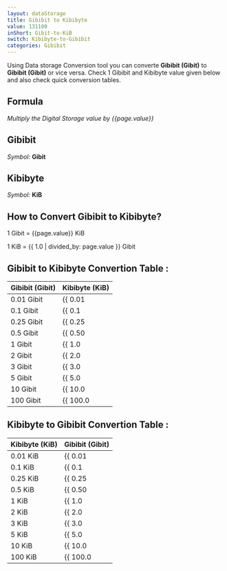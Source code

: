 ```yaml
---
layout: dataStorage
title: Gibibit to Kibibyte
value: 131100
inShort: Gibit-to-KiB
switch: Kibibyte-to-Gibibit
categories: Gibibit
---
```


Using Data storage Conversion tool you can converte **Gibibit (Gibit)** to **Gibibit (Gibit)** or vice versa. Check 1 Gibibit and Kibibyte value given below and also check quick conversion tables.

## Formula
*Multiply the Digital Storage value by {{page.value}}*

## Gibibit
*Symbol:* **Gibit**

## Kibibyte
*Symbol:* **KiB**

## How to Convert Gibibit to Kibibyte?

1 Gibit = {{page.value}} KiB

1 KiB = {{ 1.0 | divided_by: page.value }} Gibit


## Gibibit to Kibibyte Convertion Table :

| Gibibit (Gibit) | Kibibyte (KiB) |
| ---- | ---- |
| 0.01 Gibit | {{ 0.01 | times: page.value }} KiB |
| 0.1 Gibit | {{ 0.1 | times: page.value }} KiB |
| 0.25 Gibit | {{ 0.25 | times: page.value }} KiB |
| 0.5 Gibit | {{ 0.50 | times: page.value }} KiB |
| 1 Gibit | {{ 1.0 | times: page.value }} KiB |
| 2 Gibit | {{ 2.0 | times: page.value }} KiB |
| 3 Gibit | {{ 3.0 | times: page.value }} KiB |
| 5 Gibit | {{ 5.0 | times: page.value }} KiB |
| 10 Gibit | {{ 10.0 | times: page.value }} KiB |
| 100 Gibit | {{ 100.0 | times: page.value }} KiB |

## Kibibyte to Gibibit Convertion Table :

| Kibibyte (KiB) | Gibibit (Gibit) |
| ---- | ---- |
| 0.01 KiB | {{ 0.01 | divided_by: page.value }} Gibit |
| 0.1 KiB | {{ 0.1 | divided_by: page.value }} Gibit |
| 0.25 KiB | {{ 0.25 | divided_by: page.value }} Gibit |
| 0.5 KiB | {{ 0.50 | divided_by: page.value }} Gibit |
| 1 KiB | {{ 1.0 | divided_by: page.value }} Gibit |
| 2 KiB | {{ 2.0 | divided_by: page.value }} Gibit |
| 3 KiB | {{ 3.0 | divided_by: page.value }} Gibit |
| 5 KiB | {{ 5.0 | divided_by: page.value }} Gibit |
| 10 KiB | {{ 10.0 | divided_by: page.value }} Gibit |
| 100 KiB | {{ 100.0 | divided_by: page.value }} Gibit |


<script>
document.getElementById('selectInput')[11].selected = true
document.getElementById('selectOutput')[5].selected = true
</script>
